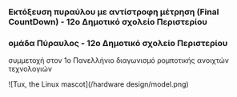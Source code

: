 ### Εκτόξευση πυραύλου με αντίστροφη μέτρηση (Final CountDown) - 12ο Δημοτικό σχολείο Περιστερίου
### ομάδα Πύραυλος - 12ο Δημοτικό σχολείο Περιστερίου
 συμμετοχή στον 1ο Πανελλήνιο διαγωνισμό ρομποτικής ανοιχτών τεχνολογιών    
 
 ![Tux, the Linux mascot](/hardware design/model.png)
